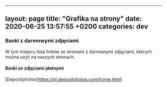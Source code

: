 -------
layout: page
title:  "Grafika na strony"
date:   2020-06-25 13:57:55 +0200
categories: dev
---

### Banki z darmowymi zdjęciami

W tym miejscu lista linków ze stronami z darmowymi zdjęciami, których można użyć na naszych stronach.


#### Banki ze zdjęciami płatnymi


[Depositphotos]https://pl.depositphotos.com/home.html)